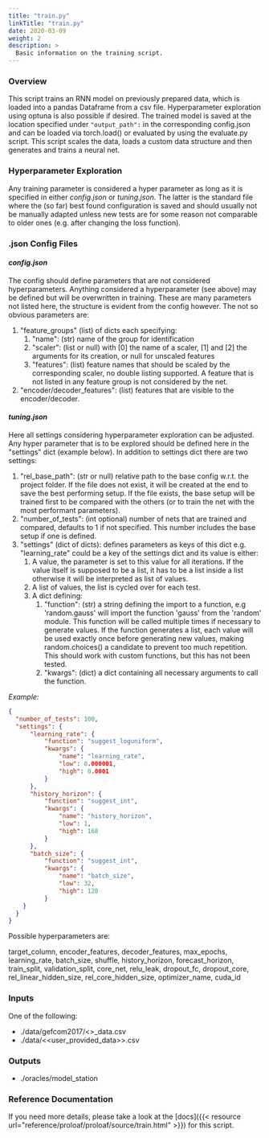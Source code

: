 ```yaml
---
title: "train.py"
linkTitle: "train.py"
date: 2020-03-09
weight: 2
description: >
  Basic information on the training script.
---
```

### Overview
This script trains an RNN model on previously prepared data, which is loaded into a pandas Dataframe from a csv file. 
Hyperparameter exploration using optuna is also possible if desired. The trained model is saved at the location 
specified under ` "output_path": ` in the corresponding config.json and can be loaded via torch.load() or evaluated by 
using the evaluate.py script. This script scales the data, loads a custom data structure and then generates and 
trains a neural net.

### Hyperparameter Exploration
Any training parameter is considered a hyper parameter as long as it is specified in either *config.json* or 
*tuning.json*. The latter is the standard file where the (so far) best found configuration is saved and should usually 
not be manually adapted unless new tests are for some reason not comparable to older ones (e.g. after changing the loss 
function).

### .json Config Files
#### *config.json*

The config should define parameters that are not considered hyperparameters. Anything considered a hyperparameter (see above) may be defined but will be overwritten in training. These are many parameters not listed here, the structure is evident from the config however. The not so obvious parameters are:
1. "feature_groups" (list) of dicts each specifying:
    1. "name": (str) name of the group for identification
    2. "scaler": (list or null) with [0] the name of a scaler, [1] and [2] the arguments for its creation, or null for unscaled features
    3. "features": (list) feature names that should be scaled by the corresponding scaler, no double listing supported.
    A feature that is not listed in any feature group is not considered by the net.
2. "encoder/decoder_features": (list) features that are visible to the encoder/decoder.

#### *tuning.json*

Here all settings considering hyperparameter exploration can be adjusted. Any hyper parameter that is to be explored should be defined here in the "settings" dict (example below). In addition to settings dict there are two settings:
1. "rel_base_path": (str or null) relative path to the base config w.r.t. the project folder. If the file does not exist, it will be created at the end to save the best performing setup. If the file exists, the base setup will be trained first to be compared with the others (or to train the net with the most performant parameters).
2. "number_of_tests": (int optional) number of nets that are trained and compared, defaults to 1 if not specified. This number includes the base setup if one is defined.
3. "settings" (dict of dicts): defines parameters as keys of this dict e.g. "learning_rate" could be a key of the settings dict and its value is either:
    1. A value, the parameter is set to this value for all iterations. If the value itself is supposed to be a list, it has to be a list inside a list otherwise it will be interpreted as list of values.
    2. A list of values, the list is cycled over for each test.
    3. A dict defining:
        1. "function": (str) a string defining the import to a function, e.g 'random.gauss' will import the function 'gauss' from the 'random' module. This function will be called multiple times if necessary to generate values. If the function generates a list, each value will be used exactly once before generating new values, making random.choices() a candidate to prevent too much repetition. This should work with custom functions, but this has not been tested.
        2. "kwargs": (dict) a dict containing all necessary arguments to call the function.

*Example:*
```json
{
  "number_of_tests": 100,
  "settings": {
      "learning_rate": {
          "function": "suggest_loguniform",
          "kwargs": {
              "name": "learning_rate",
              "low": 0.000001,
              "high": 0.0001
          }
      },
      "history_horizon": {
          "function": "suggest_int",
          "kwargs": {
              "name": "history_horizon",
              "low": 1,
              "high": 168
          }
      },
      "batch_size": {
          "function": "suggest_int",
          "kwargs": {
              "name": "batch_size",
              "low": 32,
              "high": 120
          }
    }
  }
}
```
Possible hyperparameters are:

target_column, encoder_features, decoder_features, max_epochs, learning_rate, batch_size,
shuffle, history_horizon, forecast_horizon,
train_split, validation_split, core_net,
relu_leak, dropout_fc, dropout_core,
rel_linear_hidden_size, rel_core_hidden_size,
optimizer_name, cuda_id

### Inputs
One of the following:
* ./data/gefcom2017/<<station>>_data.csv
* ./data/<<user_provided_data>>.csv

### Outputs
* ./oracles/model_station

### Reference Documentation
If you need more details, please take a look at the [docs]({{< resource url="reference/proloaf/proloaf/source/train.html" >}}) for 
this script.
